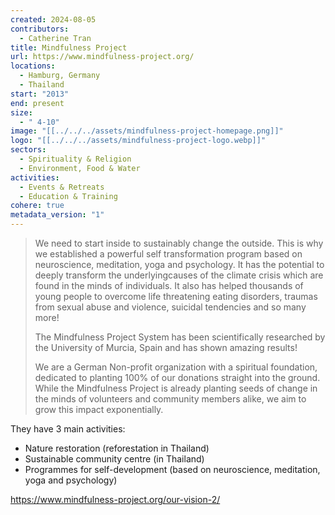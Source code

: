 ```yaml
---
created: 2024-08-05
contributors:
  - Catherine Tran
title: Mindfulness Project
url: https://www.mindfulness-project.org/
locations:
  - Hamburg, Germany
  - Thailand
start: "2013"
end: present
size:
  - " 4-10"
image: "[[../../../assets/mindfulness-project-homepage.png]]"
logo: "[[../../../assets/mindfulness-project-logo.webp]]"
sectors:
  - Spirituality & Religion
  - Environment, Food & Water
activities:
  - Events & Retreats
  - Education & Training
cohere: true
metadata_version: "1"
---
```

>We need to start inside to sustainably change the outside. This is why we established a powerful self transformation program based on neuroscience, meditation, yoga and psychology. It has the potential to deeply transform the underlyingcauses of the climate crisis which are found in the minds of individuals. It also has helped thousands of young people to overcome life threatening eating disorders, traumas from sexual abuse and violence, suicidal tendencies and so many more!
>
>The Mindfulness Project System has been scientifically researched by the University of Murcia, Spain and has shown amazing results!
>
>We are a German Non-profit organization with a spiritual foundation, dedicated to planting 100% of our donations straight into the ground. While the Mindfulness Project is already planting seeds of change in the minds of volunteers and community members alike, we aim to grow this impact exponentially.

They have 3 main activities:

- Nature restoration (reforestation in Thailand)
- Sustainable community centre (in Thailand)
- Programmes for self-development (based on neuroscience, meditation, yoga and psychology)

https://www.mindfulness-project.org/our-vision-2/











